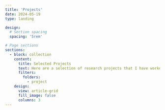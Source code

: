 ```yaml
---
title: 'Projects'
date: 2024-05-19
type: landing

design:
  # Section spacing
  spacing: '5rem'

# Page sections
sections:
  - block: collection
    content:
      title: Selected Projects
      text: Here are a selection of research projects that I have worked on over the years.
      filters:
        folders:
          - project
    design:
      view: article-grid
      fill_image: false
      columns: 3
---
```


